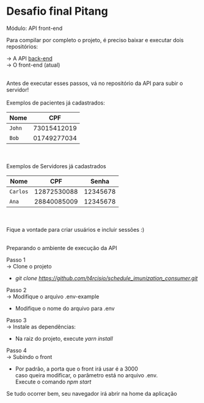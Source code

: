 # Desafio final Pitang

Módulo: API front-end

Para compilar por completo o projeto, é preciso baixar e executar dois repositórios:

->	A API [back-end](https://github.com/t4rcisio/schedule_imunization_api) <br/>
->	O front-end (atual)

<br/>
Antes de executar esses passos, vá no repositório da API para subir o servidor!
<br/>
<br/>
Exemplos de pacientes já cadastrados:

 Nome           | CPF           |
| ------------- | ------------- |
| `John`        | 73015412019   |
| `Bob`         | 01749277034   |

<br/>
<br/> 
Exemplos de Servidores já cadastrados

 Nome           | CPF           | Senha       |
| ------------- | ------------- | --------    |
| `Carlos`      | 12872530088   | 12345678    |
| `Ana`         | 28840085009   | 12345678    |
<br/>

<br/>
Fique a vontade para criar usuários e incluir sessões :)
<br/>
<br/>


Preparando o ambiente de execução da API

Passo 1<br/>
-> Clone o projeto
- *git clone https://github.com/t4rcisio/schedule_imunization_consumer.git*

Passo 2<br/>
-> Modifique o arquivo .env-example
-  Modifique o nome do arquivo para .env 

Passo 3 <br/>
-> Instale as dependências:
- Na raiz do projeto, execute  *yarn install*

Passo 4 <br/>
-> Subindo o front
- Por padrão, a porta que o front irá usar é a 3000<br />
        caso queira modificar, o parâmetro está no arquivo .env.<br />
        Execute o comando *npm start*

Se tudo ocorrer bem, seu navegador irá abrir na home da aplicação<br />


